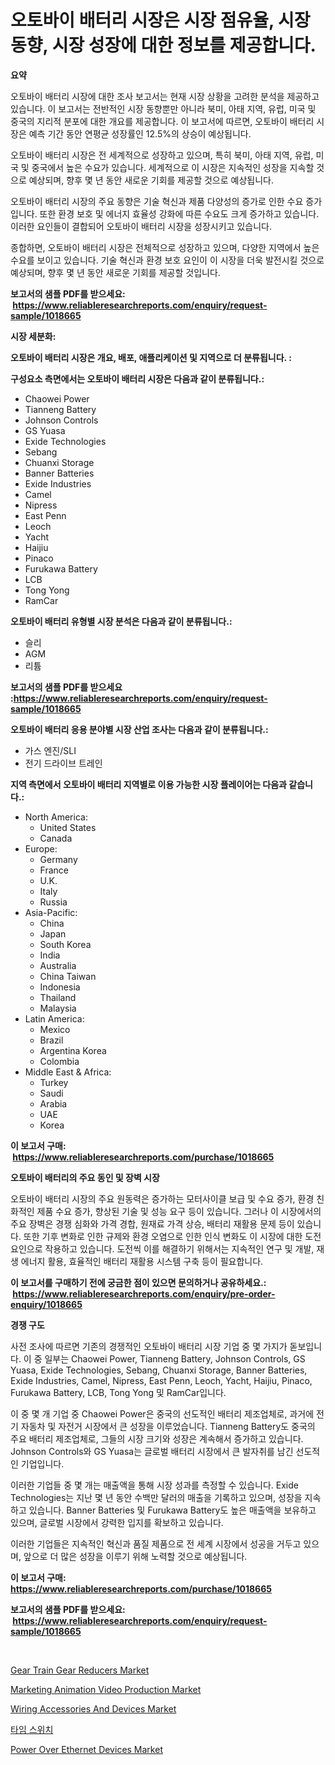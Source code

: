 <p><h1>오토바이 배터리 시장은 시장 점유율, 시장 동향, 시장 성장에 대한 정보를 제공합니다.</h1></p><p><strong>요약</strong></p>
<p><p>오토바이 배터리 시장에 대한 조사 보고서는 현재 시장 상황을 고려한 분석을 제공하고 있습니다. 이 보고서는 전반적인 시장 동향뿐만 아니라 북미, 아태 지역, 유럽, 미국 및 중국의 지리적 분포에 대한 개요를 제공합니다. 이 보고서에 따르면, 오토바이 배터리 시장은 예측 기간 동안 연평균 성장률인 12.5%의 상승이 예상됩니다.</p><p>오토바이 배터리 시장은 전 세계적으로 성장하고 있으며, 특히 북미, 아태 지역, 유럽, 미국 및 중국에서 높은 수요가 있습니다. 세계적으로 이 시장은 지속적인 성장을 지속할 것으로 예상되며, 향후 몇 년 동안 새로운 기회를 제공할 것으로 예상됩니다.</p><p>오토바이 배터리 시장의 주요 동향은 기술 혁신과 제품 다양성의 증가로 인한 수요 증가입니다. 또한 환경 보호 및 에너지 효율성 강화에 따른 수요도 크게 증가하고 있습니다. 이러한 요인들이 결합되어 오토바이 배터리 시장을 성장시키고 있습니다.</p><p>종합하면, 오토바이 배터리 시장은 전체적으로 성장하고 있으며, 다양한 지역에서 높은 수요를 보이고 있습니다. 기술 혁신과 환경 보호 요인이 이 시장을 더욱 발전시킬 것으로 예상되며, 향후 몇 년 동안 새로운 기회를 제공할 것입니다.</p></p>
<p><strong>보고서의 샘플 PDF를 받으세요: &nbsp;<a href="https://www.reliableresearchreports.com/enquiry/request-sample/1018665">https://www.reliableresearchreports.com/enquiry/request-sample/1018665</a></strong></p>
<p><strong>시장 세분화:</strong></p>
<p><strong> 오토바이 배터리 시장은 개요, 배포, 애플리케이션 및 지역으로 더 분류됩니다. :</strong></p>
<p><strong>구성요소 측면에서는 오토바이 배터리 시장은 다음과 같이 분류됩니다.:</strong></p>
<p><ul><li>Chaowei Power</li><li>Tianneng Battery</li><li>Johnson Controls</li><li>GS Yuasa</li><li>Exide Technologies</li><li>Sebang</li><li>Chuanxi Storage</li><li>Banner Batteries</li><li>Exide Industries</li><li>Camel</li><li>Nipress</li><li>East Penn</li><li>Leoch</li><li>Yacht</li><li>Haijiu</li><li>Pinaco</li><li>Furukawa Battery</li><li>LCB</li><li>Tong Yong</li><li>RamCar</li></ul></p>
<p><strong> 오토바이 배터리 유형별 시장 분석은 다음과 같이 분류됩니다.:</strong></p>
<p><ul><li>슬리</li><li>AGM</li><li>리튬</li></ul></p>
<p><strong>보고서의 샘플 PDF를 받으세요 :<a href="https://www.reliableresearchreports.com/enquiry/request-sample/1018665">https://www.reliableresearchreports.com/enquiry/request-sample/1018665</a></strong></p>
<p><strong> 오토바이 배터리 응용 분야별 시장 산업 조사는 다음과 같이 분류됩니다.:</strong></p>
<p><ul><li>가스 엔진/SLI</li><li>전기 드라이브 트레인</li></ul></p>
<p><strong>지역 측면에서 오토바이 배터리 지역별로 이용 가능한 시장 플레이어는 다음과 같습니다.:</strong></p>
<p><ul>
    <li>
        North America:
        <ul>
            <li>United States</li>
            <li>Canada</li>
        </ul>
    </li>
    <li>
        Europe:
        <ul>
            <li>Germany</li>
            <li>France</li>
            <li>U.K.</li>
            <li>Italy</li>
            <li>Russia</li>
        </ul>
    </li>
    <li>
        Asia-Pacific:
        <ul>
            <li>China</li>
            <li>Japan</li>
            <li>South Korea</li>
            <li>India</li>
            <li>Australia</li>
            <li>China Taiwan</li>
            <li>Indonesia</li>
            <li>Thailand</li>
            <li>Malaysia</li>
        </ul>
    </li>
    <li>
        Latin America:
        <ul>
            <li>Mexico</li>
            <li>Brazil</li>
            <li>Argentina Korea</li>
            <li>Colombia</li>
        </ul>
    </li>
    <li>
        Middle East & Africa:
        <ul>
            <li>Turkey</li>
            <li>Saudi</li>
            <li>Arabia</li>
            <li>UAE</li>
            <li>Korea</li>
        </ul>
    </li>
    </ul></p>
<p><strong>이 보고서 구매: &nbsp;<a href="https://www.reliableresearchreports.com/purchase/1018665">https://www.reliableresearchreports.com/purchase/1018665</a></strong></p>
<p><strong>오토바이 배터리의 주요 동인 및 장벽 시장</strong></p>
<p><p>오토바이 배터리 시장의 주요 원동력은 증가하는 모터사이클 보급 및 수요 증가, 환경 친화적인 제품 수요 증가, 향상된 기술 및 성능 요구 등이 있습니다. 그러나 이 시장에서의 주요 장벽은 경쟁 심화와 가격 경합, 원재료 가격 상승, 배터리 재활용 문제 등이 있습니다. 또한 기후 변화로 인한 규제와 환경 오염으로 인한 인식 변화도 이 시장에 대한 도전 요인으로 작용하고 있습니다. 도전씩 이를 해결하기 위해서는 지속적인 연구 및 개발, 재생 에너지 활용, 효율적인 배터리 재활용 시스템 구축 등이 필요합니다.</p></p>
<p><strong>이 보고서를 구매하기 전에 궁금한 점이 있으면 문의하거나 공유하세요.: &nbsp;<a href="https://www.reliableresearchreports.com/enquiry/pre-order-enquiry/1018665">https://www.reliableresearchreports.com/enquiry/pre-order-enquiry/1018665</a></strong></p>
<p><strong>경쟁 구도</strong></p>
<p><p>사전 조사에 따르면 기존의 경쟁적인 오토바이 배터리 시장 기업 중 몇 가지가 돋보입니다. 이 중 일부는 Chaowei Power, Tianneng Battery, Johnson Controls, GS Yuasa, Exide Technologies, Sebang, Chuanxi Storage, Banner Batteries, Exide Industries, Camel, Nipress, East Penn, Leoch, Yacht, Haijiu, Pinaco, Furukawa Battery, LCB, Tong Yong 및 RamCar입니다.</p><p>이 중 몇 개 기업 중 Chaowei Power은 중국의 선도적인 배터리 제조업체로, 과거에 전기 자동차 및 자전거 시장에서 큰 성장을 이루었습니다. Tianneng Battery도 중국의 주요 배터리 제조업체로, 그들의 시장 크기와 성장은 계속해서 증가하고 있습니다. Johnson Controls와 GS Yuasa는 글로벌 배터리 시장에서 큰 발자취를 남긴 선도적인 기업입니다.</p><p>이러한 기업들 중 몇 개는 매출액을 통해 시장 성과를 측정할 수 있습니다. Exide Technologies는 지난 몇 년 동안 수백만 달러의 매출을 기록하고 있으며, 성장을 지속하고 있습니다. Banner Batteries 및 Furukawa Battery도 높은 매출액을 보유하고 있으며, 글로벌 시장에서 강력한 입지를 확보하고 있습니다.</p><p>이러한 기업들은 지속적인 혁신과 품질 제품으로 전 세계 시장에서 성공을 거두고 있으며, 앞으로 더 많은 성장을 이루기 위해 노력할 것으로 예상됩니다.</p></p>
<p><strong>이 보고서 구매: &nbsp; <a href="https://www.reliableresearchreports.com/purchase/1018665">https://www.reliableresearchreports.com/purchase/1018665</a></strong></p>
<p><strong>보고서의 샘플 PDF를 받으세요: &nbsp;<a href="https://www.reliableresearchreports.com/enquiry/request-sample/1018665">https://www.reliableresearchreports.com/enquiry/request-sample/1018665</a></strong><strong></strong></p>
<p>&nbsp;</p>
<p><p><a href="https://flame-sidecar-702.notion.site/Gear-Train-Gear-Reducers-Market-Dynamics-2024-2031-Also-about-Its-Market-Trends-Projections-and-O-6ed1c2381ba9450fb5cb03281e408f13">Gear Train Gear Reducers Market</a></p><p><a href="https://full-wildebeest-80b.notion.site/Marketing-Animation-Video-Production-Market-Dynamics-2024-2031-Also-about-Its-Market-Trends-Projec-34eb0bc916c849378c3d3e8b9f9ba637">Marketing Animation Video Production Market</a></p><p><a href="https://view.publitas.com/reportprime-1/wiring-accessories-and-devices-market-research-report-the-key-to-successful-business-strategy-forecasted-for-period-from-2024-2031/">Wiring Accessories And Devices Market</a></p><p><a href="https://github.com/lkwggful07722/Market-Research-Report-List-1/blob/main/3982145190387.md">타임 스위치</a></p><p><a href="https://issuu.com/reportprime-2/docs/power-over-ethernet-devices-market-size-2030.pptx">Power Over Ethernet Devices Market</a></p></p>